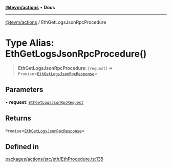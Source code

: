 [**@tevm/actions**](../README.md) • **Docs**

***

[@tevm/actions](../globals.md) / EthGetLogsJsonRpcProcedure

# Type Alias: EthGetLogsJsonRpcProcedure()

> **EthGetLogsJsonRpcProcedure**: (`request`) => `Promise`\<[`EthGetLogsJsonRpcResponse`](EthGetLogsJsonRpcResponse.md)\>

## Parameters

• **request**: [`EthGetLogsJsonRpcRequest`](EthGetLogsJsonRpcRequest.md)

## Returns

`Promise`\<[`EthGetLogsJsonRpcResponse`](EthGetLogsJsonRpcResponse.md)\>

## Defined in

[packages/actions/src/eth/EthProcedure.ts:135](https://github.com/evmts/tevm-monorepo/blob/main/packages/actions/src/eth/EthProcedure.ts#L135)
